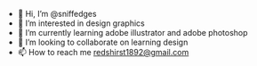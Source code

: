 - 👋 Hi, I’m @sniffedges
- 👀 I’m interested in design graphics
- 🌱 I’m currently learning adobe illustrator and adobe photoshop
- 💞️ I’m looking to collaborate on learning design
- 📫 How to reach me redshirst1892@gmail.com

<!---
sniffedges/sniffedges is a ✨ special ✨ repository because its `README.md` (this file) appears on your GitHub profile.
You can click the Preview link to take a look at your changes.
--->
